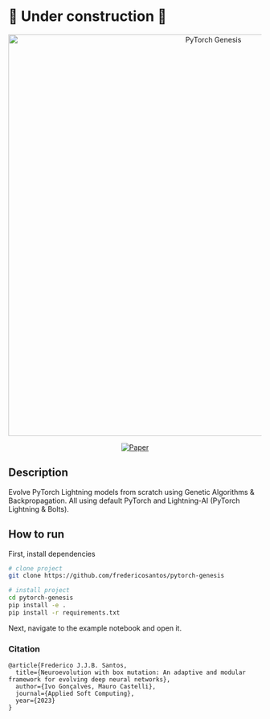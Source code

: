 # 🚧 Under construction 🚧

<div align="center"> 

 
 <img alt="PyTorch Genesis" src="https://github.com/fredericosantos/pytorch-genesis/blob/master/pytorch_genesis_logo_text_2_png" width="800px" style="max-width: 100%;">

[![Paper](https://img.shields.io/badge/paper-doi.org%2F10.1016%2Fj.asoc.2023.110767-red)](https://authors.elsevier.com/sd/article/S1568494623007858)

</div>
 
## Description   
Evolve PyTorch Lightning models from scratch using Genetic Algorithms & Backpropagation. All using default PyTorch and Lightning-AI (PyTorch Lightning & Bolts).

## How to run   
First, install dependencies   
```bash
# clone project   
git clone https://github.com/fredericosantos/pytorch-genesis

# install project   
cd pytorch-genesis 
pip install -e .   
pip install -r requirements.txt
 ```   
 Next, navigate to the example notebook and open it.   


### Citation   
```
@article{Frederico J.J.B. Santos, 
  title={Neuroevolution with box mutation: An adaptive and modular framework for evolving deep neural networks},
  author={Ivo Gonçalves, Mauro Castelli},
  journal={Applied Soft Computing},
  year={2023}
}
```   
